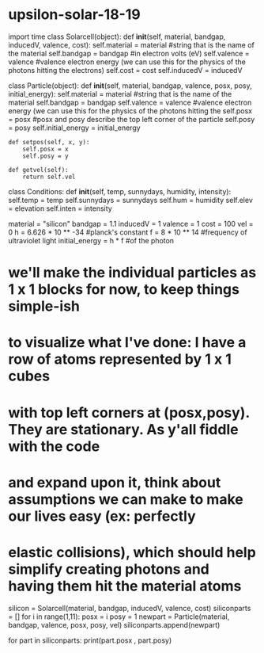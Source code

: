 # upsilon-solar-18-19
import time
class Solarcell(object):
  def __init__(self, material, bandgap, inducedV, valence, cost):
    self.material = material #string that is the name of the material
    self.bandgap = bandgap #in electron volts (eV)
    self.valence = valence #valence electron energy (we can use this for the physics of the photons hitting the electrons)
    self.cost = cost
    self.inducedV = inducedV

class Particle(object):
    def __init__(self, material, bandgap, valence, posx, posy, initial_energy):
        self.material = material #string that is the name of the material
        self.bandgap = bandgap
        self.valence = valence #valence electron energy (we can use this for the physics of the photons hitting the 
        self.posx = posx #posx and posy describe the top left corner of the particle
        self.posy = posy
        self.initial_energy = initial_energy

    def setpos(self, x, y):
        self.posx = x
        self.posy = y

    def getvel(self):
        return self.vel

class Conditions:
  def __init__(self, temp, sunnydays, humidity, intensity):
    self.temp = temp
    self.sunnydays = sunnydays
    self.hum = humidity
    self.elev = elevation
    self.inten = intensity

material = "silicon"
bandgap = 1.1
inducedV = 1
valence = 1
cost = 100
vel = 0
h = 6.626 * 10 ** -34 #planck's constant
f = 8 * 10 ** 14 #frequency of ultraviolet light
initial_energy = h * f #of the photon

# we'll make the individual particles as 1 x 1 blocks for now, to keep things simple-ish
# to visualize what I've done:  I have a row of atoms represented by 1 x 1 cubes
# with top left corners at (posx,posy). They are stationary. As y'all fiddle with the code
# and expand upon it, think about assumptions we can make to make our lives easy (ex:  perfectly
# elastic collisions), which should help simplify creating photons and having them hit the material atoms

silicon = Solarcell(material, bandgap, inducedV, valence, cost)
siliconparts = []
for i in range(1,11):
    posx = i
    posy = 1
    newpart = Particle(material, bandgap, valence, posx, posy, vel)
    siliconparts.append(newpart)

for part in siliconparts:
    print(part.posx , part.posy)

